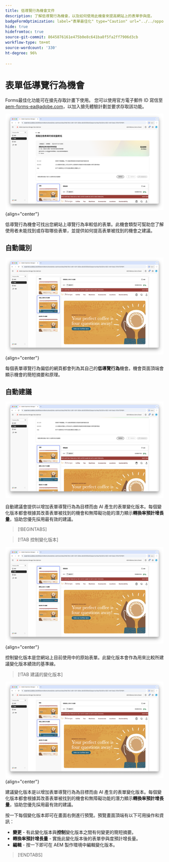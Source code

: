 ```yaml
---
title: 低導覽行為機會文件
description: 了解低導覽行為機會，以及如何使用此機會來提高網站上的表單參與度。
badgeFormOptimization: label="表單最佳化" type="Caution" url="../../opportunity-types/form-optimization.md" tooltip="表單最佳化"
hide: true
hidefromtoc: true
source-git-commit: 8645876161e475b0e8c641ba8f5fa2ff7906d3cb
workflow-type: tm+mt
source-wordcount: '330'
ht-degree: 96%

---
```



# 表單低導覽行為機會

<span class="preview"> Forms最佳化功能可在搶先存取計畫下使用。 您可以使用官方電子郵件 ID 寫信至 aem-forms-ea@adobe.com，以加入搶先體驗計劃並要求存取該功能。</span>

![低導覽行為機會](./assets/low-navigation/hero.png){align="center"}

低導覽行為機會可找出您網站上導覽行為率較低的表單。此機會類型可幫助您了解使用者未能找到或存取哪些表單，並提供如何提高表單被找到的機會之建議。

## 自動識別

![自動識別低導覽行為](./assets/low-navigation/auto-identify.png){align="center"}

每個表單導覽行為偏低的網頁都會列為其自己的&#x200B;**低導覽行為**&#x200B;機會。機會頁面頂端會顯示機會的簡短摘要和原理。

## 自動建議

![自動建議低導覽行為](./assets/low-navigation/auto-suggest.png)

自動建議會提供以增加表單導覽行為為目標而由 AI 產生的表單變化版本。每個變化版本都會根據其改善表單被找到的機會和無障礙功能的潛力顯示&#x200B;**轉換率預計增長量**，協助您優先採用最有效的建議。

>[!BEGINTABS]

>[!TAB 控制變化版本]

![控制變化版本](./assets/low-navigation/control-variation.png){align="center"}

控制變化版本是您網站上目前使用中的原始表單。此變化版本會作為用來比較所建議變化版本績效的基準線。

>[!TAB 建議的變化版本]

![建議的變化版本](./assets/low-navigation/suggested-variations.png){align="center"}

建議變化版本是以增加表單導覽行為為目標而由 AI 產生的表單變化版本。每個變化版本都會根據其改善表單被找到的機會和無障礙功能的潛力顯示&#x200B;**轉換率預計增長量**，協助您優先採用最有效的建議。

按一下每個變化版本即可在畫面右側進行預覽。預覽畫面頂端有以下可用操作和資訊：

* **變更** - 有此變化版本與&#x200B;**控制**&#x200B;變化版本之間有何變更的簡短摘要。
* **轉換率預計增長量** - 實施此變化版本後的表單參與度預計增長量。
* **編輯** - 按一下即可在 AEM 製作環境中編輯變化版本。

>[!ENDTABS]

<!-- 

## Auto-optimize

[!BADGE Ultimate]{type=Positive tooltip="Ultimate"}

![Auto-optimize low navigation](./assets/low-views/auto-optimize.png){align="center"}

Sites Optimizer Ultimate adds the ability to deploy auto-optimization for the issues found by the low navigation opportunity.

>[!BEGINTABS]

>[!TAB Test multiple]


>[!TAB Publish selected]

{{auto-optimize-deploy-optimization-slack}}

>[!TAB Request approval]

{{auto-optimize-request-approval}}

>[!ENDTABS]

-->
